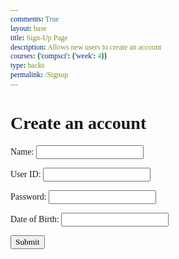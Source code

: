 ```yaml
---
comments: True
layout: base
title: Sign-Up Page
description: Allows new users to create an account
courses: {'compsci': {'week': 4}}
type: hacks
permalink: /Signup
---
```

<style>
    /* This targets all elements in the document, ensuring everything inherits the Times New Roman font */
    * {
        font-family: 'Times New Roman', Times, serif;
    }

    body {
        margin: 50px;
    }
</style>

<div id="titleContainer">
    <h1 id="title">Create an account</h1>
</div>

<div class="background"></div>

<div class="container">
    <form id="signupForm">
        <p>
            <label>Name:
                <input class="userInput" type="text" name="name" id="name" required>
            </label>
        </p>
        <p>
            <label>User ID:
                <input class="userInput" type="text" name="uid" id="uid" required>
            </label>
        </p>
        <p>
            <label>Password:
                <input class="userInput" type="password" name="password" id="password" required>
            </label>
        </p>
        <p>
            <label>Date of Birth:
                <input class="userInput" type="text" id="dob" required>
            </label>
        </p>
        <p>
            <button type="button" onclick="createAccount()">Submit</button>
        </p>
    </form>
</div>

<div id="successMessage" style="display:none;">
    <h2>Account created successfully!</h2>
    <p>Please log in now.</p>
</div>
<script type="module">
    // uri variable and options object are obtained from config.js
    import { uri, options } from '{{site.baseurl}}/assets/js/api/config.js';
    const url = uri + '/api/users/authenticate';
    const body = {
            // name: document.getElementById("name").value,
            uid: "toby",
            password: "123toby"
            // dob: document.getElementById("dob").value
        };
    const authOptions = {
            ...options, // This will copy all properties from options
            method: 'POST', // Override the method property
            cache: 'no-cache', // Set the cache property
            body: JSON.stringify(body)
        };
    fetch(url, authOptions)
    function createAccount(){
        // Set Authenticate endpoint
        const url = uri + '/api/users/';
        // Set the body of the request to include login data from the DOM
        const body = {
            name: document.getElementById("name").value,
            uid: document.getElementById("uid").value,
            password: document.getElementById("password").value,
            dob: document.getElementById("dob").value,
        };
        // Change options according to Authentication requirements
        const authOptions = {
            ...options, // This will copy all properties from options
            method: 'POST', // Override the method property
            cache: 'no-cache', // Set the cache property
            body: JSON.stringify(body)
        };
        // Fetch JWT
        fetch(url, authOptions)
        .then(response => {
            // handle error response from Web API
            if (!response.ok) {
               window.location.href = '{{site.baseurl}}///sechome'
                return;
            }
            // Success!!!
            // Redirect to the database page
            window.location.href = "{{site.baseurl}}//sechome";
        })
        // catch fetch errors (ie ACCESS to server blocked)
        .catch(err => {
            console.error(err);
        });
    }
    // Attach login_user to the window object, allowing access to form action
    window.createAccount = createAccount;
</script>

